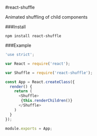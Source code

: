 #react-shuffle

Animated shuffling of child components

###Install

```
npm install react-shuffle
```

###Example
```javascript
'use strict';

var React = require('react');

var Shuffle = require('react-shuffle');

const App = React.createClass({
  render() {
    return (
      <Shuffle>
       {this.renderChildren()}
      </Shuffle>
    )
  }
});

module.exports = App;
